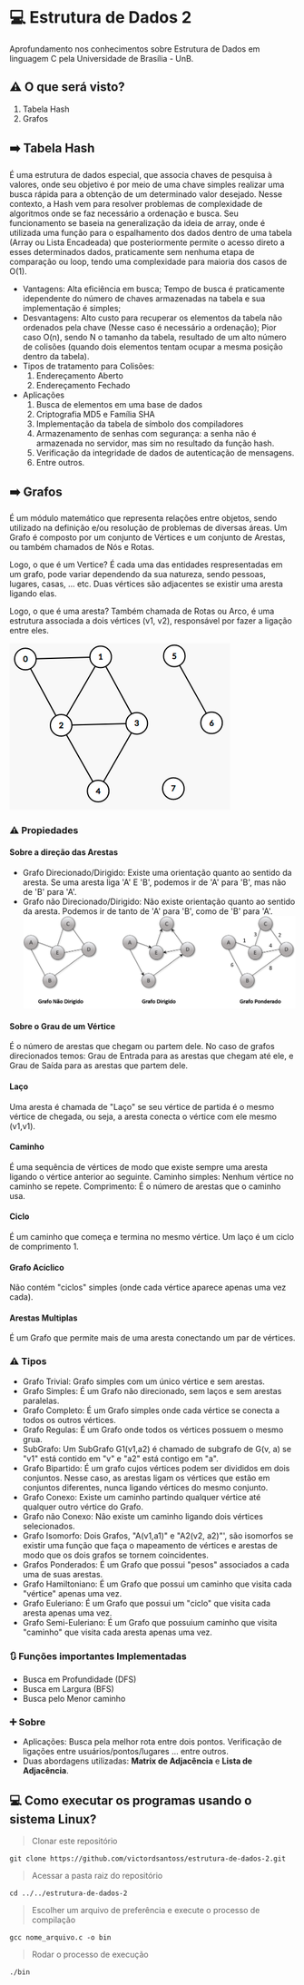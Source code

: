 # :computer: Estrutura de Dados 2 
Aprofundamento nos conhecimentos sobre Estrutura de Dados em linguagem C pela Universidade de Brasília - UnB.

## :warning: O que será visto? 
1. Tabela Hash
2. Grafos

## :arrow_right: Tabela Hash
É uma estrutura de dados especial, que associa chaves de pesquisa à valores, onde seu objetivo é por meio de uma chave simples realizar uma busca rápida para a obtenção de um determinado valor desejado. Nesse contexto, a Hash vem para resolver problemas de complexidade de algoritmos onde se faz necessário a ordenação e busca. Seu funcionamento se baseia na generalização da ideia de array, onde é utilizada uma função para o espalhamento dos dados dentro de uma tabela (Array ou Lista Encadeada) que posteriormente permite o acesso direto a esses determinados dados, praticamente sem nenhuma etapa de comparação ou loop, tendo uma complexidade para maioria dos casos de O(1).
* Vantagens:
Alta eficiência em busca;
Tempo de busca é praticamente idependente do número de chaves armazenadas na tabela e sua implementação é simples;
* Desvantagens:
Alto custo para recuperar os elementos da tabela não ordenados pela chave (Nesse caso é necessário a ordenação);
Pior caso O(n), sendo N o tamanho da tabela, resultado de um alto número de colisões (quando dois elementos tentam ocupar a mesma posição dentro da tabela).
* Tipos de tratamento para Colisões:
    1. Endereçamento Aberto 
    2. Endereçamento Fechado 
* Aplicações
    1. Busca de elementos em uma base de dados
    2. Criptografia MD5 e Família SHA 
    3. Implementação da tabela de símbolo dos compiladores
    4. Armazenamento de senhas com segurança: a senha não é armazenada no servidor, mas sim no resultado da função hash.
    5. Verificação da integridade de dados de autenticação de mensagens. 
    6. Entre outros. 

## :arrow_right: Grafos
É um módulo matemático que representa relações entre objetos, sendo utilizado na definição e/ou resolução de problemas de diversas áreas. Um Grafo é composto por um conjunto de Vértices e um conjunto de Arestas, ou também chamados de Nós e Rotas.

Logo, o que é um Vertice? É cada uma das entidades respresentadas em um grafo, pode variar dependendo da sua natureza, sendo pessoas, lugares, casas, ... etc. Duas vértices são adjacentes se existir uma aresta ligando elas. 

Logo, o que é uma aresta? Também chamada de Rotas ou Arco, é uma estrutura associada a dois vértices (v1, v2), responsável por fazer a ligação entre eles.

![Grafo](img/grafo.png)

### :warning: Propiedades 
#### Sobre a direção das Arestas
* Grafo Direcionado/Dirigido: Existe uma orientação quanto ao sentido da aresta. Se uma aresta liga 'A' E 'B', podemos ir de 'A' para 'B', mas não de 'B' para 'A'. 
* Grafo não Direcionado/Dirigido: Não existe orientação quanto ao sentido da aresta. Podemos ir de tanto de 'A' para 'B', como de 'B' para 'A'. 
![Grafo](img/tipos.png)

#### Sobre o Grau de um Vértice
É o número de arestas que chegam ou partem dele. No caso de grafos direcionados temos: Grau de Entrada para as arestas que chegam até ele, e Grau de Saída para as arestas que partem dele. 

#### Laço
Uma aresta é chamada de "Laço" se seu vértice de partida é o mesmo vértice de chegada, ou seja, a aresta conecta o vértice com ele mesmo (v1,v1).

#### Caminho
É uma sequência de vértices de modo que existe sempre uma aresta ligando o vértice anterior ao seguinte. Caminho simples: Nenhum vértice no caminho se repete. Comprimento: É o número de arestas que o caminho usa. 

#### Ciclo
É um caminho que começa e termina no mesmo vértice. Um laço é um ciclo de comprimento 1.

#### Grafo Acíclico 
Não contém "ciclos" simples (onde cada vértice aparece apenas uma vez cada).

#### Arestas Multiplas
É um Grafo que permite mais de uma aresta conectando um par de vértices.

### :warning: Tipos
* Grafo Trivial: Grafo simples com um único vértice e sem arestas.
* Grafo Simples: É um Grafo não direcionado, sem laços e sem arestas paralelas. 
* Grafo Completo: É um Grafo simples onde cada vértice se conecta a todos os outros vértices.
* Grafo Regulas: É um Grafo onde todos os vértices possuem o mesmo grua. 
* SubGrafo: Um SubGrafo G1(v1,a2) é chamado de subgrafo de G(v, a) se "v1" está contido em "v" e "a2" está contigo em "a".
* Grafo Bipartido: É um grafo cujos vértices podem ser divididos em dois conjuntos. Nesse caso, as arestas ligam os vértices que estão em conjuntos diferentes, nunca ligando vértices do mesmo conjunto. 
* Grafo Conexo: Existe um caminho partindo qualquer vértice até qualquer outro vértice do Grafo. 
* Grafo não Conexo: Não existe um caminho ligando dois vértices selecionados. 
* Grafo Isomorfo: Dois Grafos, "A(v1,a1)" e "A2(v2, a2)"', são isomorfos se existir uma função que faça o mapeamento de vértices e arestas de modo que os dois grafos se tornem coincidentes. 
* Grafos Ponderados: É um Grafo que possui "pesos" associados a cada uma de suas arestas. 
* Grafo Hamiltoniano: É um Grafo que possui um caminho que visita cada "vértice" apenas uma vez.
* Grafo Euleriano: É um Grafo que possui um "ciclo" que visita cada aresta apenas uma vez. 
* Grafo Semi-Euleriano: É um Grafo que possuium caminho que visita "caminho" que visita cada aresta apenas uma vez.

### 🔃 Funções importantes Implementadas
* Busca em Profundidade (DFS)
* Busca em Largura (BFS)
* Busca pelo Menor caminho 

### ➕ Sobre
* Aplicações:
Busca pela melhor rota entre dois pontos.
Verificação de ligações entre usuários/pontos/lugares ... entre outros. 
* Duas abordagens utilizadas: **Matrix de Adjacência** e **Lista de Adjacência**.

## :computer: Como executar os programas usando o sistema Linux?
> Clonar este repositório
     
    git clone https://github.com/victordsantoss/estrutura-de-dados-2.git
> Acessar a pasta raiz do repositório

    cd ../../estrutura-de-dados-2
> Escolher um arquivo de preferência e execute o processo de compilação
    
    gcc nome_arquivo.c -o bin
> Rodar o processo de execução

    ./bin
